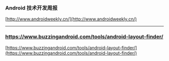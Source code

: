 ### Android 技术开发周报  ###
[http://www.androidweekly.cn/](http://www.androidweekly.cn/)



----------
### https://www.buzzingandroid.com/tools/android-layout-finder/ ###
[https://www.buzzingandroid.com/tools/android-layout-finder/](https://www.buzzingandroid.com/tools/android-layout-finder/)